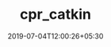 ---
title: "cpr_catkin"
date: 2019-07-04T12:00:26+05:30
type: "organisations"
org_name: "ETH Zurich Legged Robotics"
repo_desc: "A catkin wrapper for C++ Request http://whoshuu.github.io/cpr/"
repo_link: https://github.com/leggedrobotics/cpr_catkin
---